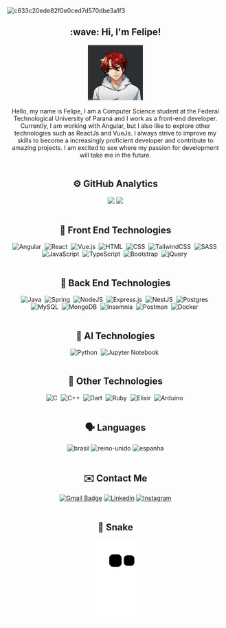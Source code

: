 ![c633c20ede82f0e0ced7d570dbe3a1f3](https://user-images.githubusercontent.com/70382532/138322189-2db8df52-9dcb-40a0-88a8-c365466bd33d.gif)

<h2 align="center">:wave: Hi, I'm Felipe!</h2>
<div align="center">
   <img align="center" alt="felipe_gif" height="128" width="128" src="https://github.com/felipolis/felipolis/blob/main/meuavatar.gif">
   <br>
   <br>
   <div align="center">Hello, my name is Felipe, I am a Computer Science student at the Federal Technological University of Paraná and I work as a front-end developer. Currently, I am working with Angular, but I also like to explore other technologies such as ReactJs and VueJs. I always strive to improve my skills to become a increasingly proficient developer and contribute to amazing projects. I am excited to see where my passion for development will take me in the future. </div>
</div>
<br>

<h2 align="center">⚙️ GitHub Analytics</h2>
<div align="center">
  <img height="230em" src="https://github-readme-stats.vercel.app/api?username=felipolis&show_icons=true&theme=dracula&include_all_commits=true&count_private=true"/>
  <img height="230em" src="https://github-readme-stats.vercel.app/api/top-langs/?username=felipolis&layout=compact&langs_count=16&theme=dracula"/>
</div><br>

<h2 align="center">🎨 Front End Technologies</h2>

<div align="center">

   ![Angular](https://img.shields.io/badge/angular-%2320232a.svg?style=for-the-badge&logo=angular&logoColor=%23DD0031)&nbsp;
   ![React](https://img.shields.io/badge/react-%2320232a.svg?style=for-the-badge&logo=react&logoColor=%2361DAFB)&nbsp;
   ![Vue.js](https://img.shields.io/badge/vuejs-%2320232a.svg?style=for-the-badge&logo=vuedotjs&logoColor=%234FC08D)&nbsp;
   ![HTML](https://img.shields.io/badge/-HTML-%2320232a.svg?style=for-the-badge&logo=HTML5)&nbsp;
   ![CSS](https://img.shields.io/badge/-CSS-%2320232a.svg?style=for-the-badge&logo=CSS3&logoColor=1572B6)&nbsp;
   ![TailwindCSS](https://img.shields.io/badge/tailwindcss-%2320232a.svg?style=for-the-badge&logo=tailwind-css&logoColor=%2338B2AC)&nbsp;
   ![SASS](https://img.shields.io/badge/SASS-%2320232a.svg?style=for-the-badge&logo=SASS&logoColor=hotpink)&nbsp;
   ![JavaScript](https://img.shields.io/badge/-JavaScript-%2320232a.svg?style=for-the-badge&logo=javascript)&nbsp;
   ![TypeScript](https://img.shields.io/badge/typescript-%2320232a.svg?style=for-the-badge&logo=typescript&logoColor=%23007ACC)&nbsp;
   ![Bootstrap](https://img.shields.io/badge/bootstrap-%2320232a.svg?style=for-the-badge&logo=bootstrap&logoColor=%23563D7C)&nbsp;
   ![jQuery](https://img.shields.io/badge/jquery-%2320232a.svg?style=for-the-badge&logo=jquery&logoColor=%230769AD)&nbsp;
   <br><br>
 </div>

<h2 align="center">🔧 Back End Technologies</h2>
<div align="center">

   ![Java](https://img.shields.io/badge/java-%2320232a?style=for-the-badge&logo=openjdk&logoColor=%23ED8B00)&nbsp;
   ![Spring](https://img.shields.io/badge/spring-%2320232a?style=for-the-badge&logo=spring&logoColor=%236DB33F)&nbsp;
   ![NodeJS](https://img.shields.io/badge/node.js-%2320232a?style=for-the-badge&logo=node.js&logoColor=6DA55F)&nbsp;
   ![Express.js](https://img.shields.io/badge/express.js-%2320232a.svg?style=for-the-badge&logo=express&logoColor=%23404d59)&nbsp;
   ![NestJS](https://img.shields.io/badge/nestjs-%2320232a?style=for-the-badge&logo=nestjs&logoColor=%23E0234E)&nbsp;
   ![Postgres](https://img.shields.io/badge/postgres-%2320232a.svg?style=for-the-badge&logo=postgresql&logoColor=%23316192)&nbsp;
   ![MySQL](https://img.shields.io/badge/-MySQL-%2320232a.svg?style=for-the-badge&logo=mysql)&nbsp;
   ![MongoDB](https://img.shields.io/badge/MongoDB-%2320232a.svg?style=for-the-badge&logo=mongodb&logoColor=%234ea94b)&nbsp;
   ![Insomnia](https://img.shields.io/badge/Insomnia-%2320232a?style=for-the-badge&logo=insomnia&logoColor=5849BE)&nbsp;
   ![Postman](https://img.shields.io/badge/Postman-%2320232a?style=for-the-badge&logo=postman&logoColor=FF6C37)&nbsp;
   ![Docker](https://img.shields.io/badge/docker-%2320232a.svg?style=for-the-badge&logo=docker&logoColor=%230db7ed)&nbsp;
   <br><br>
</div>

<h2 align="center">🤖 AI Technologies</h2>
<div align="center">

   ![Python](https://img.shields.io/badge/-Python-%2320232a.svg?style=for-the-badge&logo=python)&nbsp;
   ![Jupyter Notebook](https://img.shields.io/badge/jupyter-%2320232a.svg?style=for-the-badge&logo=jupyter&logoColor=orange)&nbsp;
   <br><br>
</div>

<h2 align="center">🧰 Other Technologies</h2>
<div align="center">

   ![C](https://img.shields.io/badge/-C-%2320232a.svg?style=for-the-badge&logo=C&logoColor=A8B9CC)&nbsp;
   ![C++](https://img.shields.io/badge/-C++-%2320232a.svg?style=for-the-badge&logo=C%2B%2B&logoColor=00599C)&nbsp;
   ![Dart](https://img.shields.io/badge/dart-%2320232a.svg?style=for-the-badge&logo=dart&logoColor=%230175C2)&nbsp;
   ![Ruby](https://img.shields.io/badge/ruby-%2320232a.svg?style=for-the-badge&logo=ruby&logoColor=%23CC342D)&nbsp;
   ![Elixir](https://img.shields.io/badge/elixir-%2320232a.svg?style=for-the-badge&logo=elixir&logoColor=%234B275F)&nbsp;
   ![Arduino](https://img.shields.io/badge/-Arduino-%2320232a?style=for-the-badge&logo=Arduino&logoColor=00979D)&nbsp;
   <br><br>
</div>
   
<h2 align="center">🗣️ Languages</h2>
<div style="display: inline_block" align="center">
  <img align="center" alt="brasil" height="40" width="40" src="https://cdn-icons-png.flaticon.com/512/317/317132.png">
  <img align="center" alt="reino-unido" height="40" width="40" src="https://cdn-icons-png.flaticon.com/512/317/317348.png">
  <img align="center" alt="espanha" height="40" width="40" src="https://cdn-icons-png.flaticon.com/512/317/317316.png">
</div><br>

<h2 align="center">✉️ Contact Me</h2>
<div align="center">

   [![Gmail Badge](https://img.shields.io/badge/-Gmail-c14438?style=for-the-badge&logo=Gmail&logoColor=white&link=mailto:felipecunhamendes@gmail.com)](mailto:felipecunhamendes@gmail.com)
   [![Linkedin](https://img.shields.io/badge/LinkedIn-0077B5?style=for-the-badge&logo=linkedin&logoColor=white)](https://www.linkedin.com/in/felipeacmendes/)
   [![Instagram](https://img.shields.io/badge/Instagram-E4405F?style=for-the-badge&logo=instagram&logoColor=white)](https://www.instagram.com/felipeacmendes/)
   <br><br>
   
</div>

<h2 align="center">🐍 Snake</h2>

<div align="center">
   
   ![Snake animation](https://github.com/felipolis/felipolis/blob/output/github-contribution-grid-snake.svg)
   
</div>

